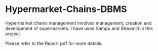 # Hypermarket-Chains-DBMS
Hypermarket chains management involves management, creation and  development of supermarkets.
I have used Xampp and Streamlit in this project

Please refer to the Report pdf for more details.
